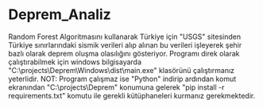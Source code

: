 # Deprem_Analiz
Random Forest Algoritmasını kullanarak Türkiye için "USGS" sitesinden Türkiye sınırlarındaki sismik verileri alıp alınan bu verileri işleyerek şehir bazlı olarak deprem oluşma olasılığını gösteriyor.
Programı direk olarak çalıştırabilmek için windows bilgisayarda "C:\projects\Deprem\Windows\dist\main.exe" klasörünü çalıştırmanız yeterlidir.
NOT: Program çalışmaz ise "Python" indirip ardından komut ekranından "C:\projects\Deprem" konumuna gelerek "pip install -r requirements.txt" komutu ile gerekli kütüphaneleri kurmanız gerekmektedir.
